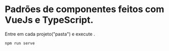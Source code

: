 # Padrões de componentes feitos com VueJs e TypeScript.

Entre em cada projeto("pasta") e execute .

```
npm run serve

```
